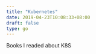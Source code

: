 ```yaml
---
title: "Kubernetes"
date: 2019-04-23T10:08:33+08:00
draft: false
type: go
---
```


Books I readed about K8S
